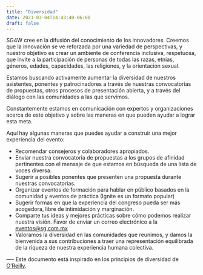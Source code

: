 ```yaml
---
title: "Diversidad"
date: 2021-03-04T14:43:40-06:00
draft: false
---
```


SG4W cree en la difusión del conocimiento de los innovadores. Creemos que la innovación se ve reforzada por una variedad de perspectivas, y nuestro objetivo es crear un ambiente de conferencia inclusiva, respetuosa, que invite a la participación de personas de todas las razas, etnias, géneros, edades, capacidades, las religiones, y la orientación sexual.

Estamos buscando activamente aumentar la diversidad de nuestros asistentes, ponentes y patrocinadores a través de nuestras convocatorias de propuestas, otros procesos de presentación abierta, y a través del diálogo con las comunidades a las que servimos.

Constantemente estamos en comunicación con expertos y organizaciones acerca de este objetivo y sobre las maneras en que pueden ayudar a lograr esta meta.

Aquí hay algunas maneras que puedes ayudar a construir una mejor experiencia del evento:

* Recomendar consejeros y colaboradores apropiados.
* Enviar nuestra convocatoria de propuestas a los grupos de afinidad pertinentes con el mensaje de que estamos en búsqueda de una lista de voces diversa.
* Sugerir a posibles ponentes que presenten una propuesta durante nuestras convocatorias.
* Organizar eventos de formación para hablar en público basados ​​en la comunidad y eventos de práctica (Ignite es un formato popular)
* Sugerir formas en que la experiencia del congreso pueda ser más acogedora, libre de intimidación y marginación.
* Comparte tus ideas y mejores prácticas sobre cómo podemos realizar nuestra visión. Favor de enviar un correo electrónico a la eventos@sg.com.mx
* Valoramos la diversidad en las comunidades que reunimos, y damos la bienvenida a sus contribuciones a traer una representación equilibrada de la riqueza de nuestra experiencia humana colectiva.

—-
Este documento está inspirado en los principios de diversidad de [O’Reilly](http://www.oreilly.com/conferences/diversity.html).